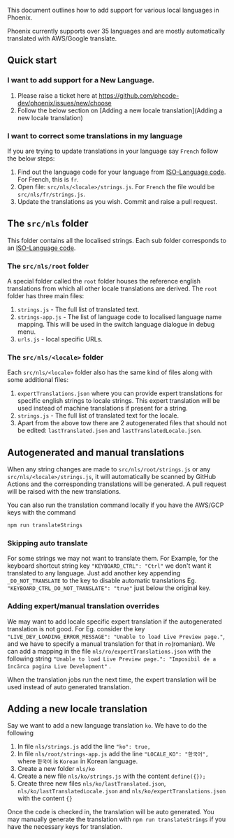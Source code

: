 This document outlines how to add support for various local languages in Phoenix.

Phoenix currently supports over 35 languages and are mostly automatically translated with AWS/Google translate.

## Quick start

### I want to add support for a New Language.
1. Please raise a ticket here at https://github.com/phcode-dev/phoenix/issues/new/choose <or>
2. Follow the below section on [Adding a new locale translation](Adding a new locale translation)

### I want to correct some translations in my language
If you are trying to update translations in your language say `French` follow the below steps:
1. Find out the language code for your language
from [ISO-Language code](https://www.w3schools.com/tags/ref_language_codes.asp). For French, this is `fr`.
2. Open file: `src/nls/<locale>/strings.js`. For `French` the file would be `src/nls/fr/strings.js`.
3. Update the translations as you wish. Commit and raise a pull request.

## The `src/nls` folder
This folder contains all the localised strings. Each sub folder corresponds to an [ISO-Language code](https://www.w3schools.com/tags/ref_language_codes.asp).

### The `src/nls/root` folder
A special folder called the `root` folder houses the reference english translations from which all other locale
translations are derived. The `root` folder has three main files:
1. `strings.js` - The full list of translated text.
2. `strings-app.js` - The list of language code to localised language name mapping. This will be used in the switch
language dialogue in debug menu.
3. `urls.js` - local specific URLs.

### The `src/nls/<locale>` folder
Each `src/nls/<locale>` folder also has the same kind of files along with some additional files:
1. `expertTranslations.json` where you can provide expert translations for specific english strings to locale strings.
This expert translation will be used instead of machine translations if present for a string.
2. `strings.js` - The full list of translated text for the locale.
3. Apart from the above tow there are 2 autogenerated files that should not be edited: `lastTranslated.json` and
`lastTranslatedLocale.json`.

## Autogenerated and manual translations
When any string changes are made to `src/nls/root/strings.js` or any `src/nls/<locale>/strings.js`,
it will automatically be scanned by GitHub Actions and the corresponding translations will be generated.
A pull request will be raised with the new translations.

You can also run the translation command locally if you have the AWS/GCP keys with the command
```bash
npm run translateStrings
```

### Skipping auto translate
For some strings we may not want to translate them. For Example, for the keyboard shortcut string key `"KEYBOARD_CTRL": "Ctrl"`
we don't want it translated to any language. Just add another key appending `_DO_NOT_TRANSLATE` to the key
to disable automatic translations Eg. `"KEYBOARD_CTRL_DO_NOT_TRANSLATE": "true"` just below the original key. 

### Adding expert/manual translation overrides
We may want to add locale specific expert translation if the autogenerated translation is not good.
For Eg. consider the key `"LIVE_DEV_LOADING_ERROR_MESSAGE": "Unable to load Live Preview page."`, and we have to specify
a manual translation for that in `ro`(romanian). We can add a mapping in the file `nls/ro/expertTranslations.json` with
the following string `"Unable to load Live Preview page.": "Imposibil de a încărca pagina Live Development"` .

When the translation jobs run the next time, the expert translation will be used instead of auto generated translation.

## Adding a new locale translation
Say we want to add a new language translation `ko`. We have to do the following
1. In file `nls/strings.js` add the line `"ko": true,`
2. In file `nls/root/strings-app.js` add the line `"LOCALE_KO": "한국어",` where `한국어` is `Korean` in Korean language.
3. Create a new folder `nls/ko`
4. Create a new file `nls/ko/strings.js` with the content `define({});`
5. Create three new files `nls/ko/lastTranslated.json`, `nls/ko/lastTranslatedLocale.json` and
`nls/ko/expertTranslations.json` with the content `{}`

Once the code is checked in, the translation will be auto generated. You may manually generate the translation with 
`npm run translateStrings` if you have the necessary keys for translation.
